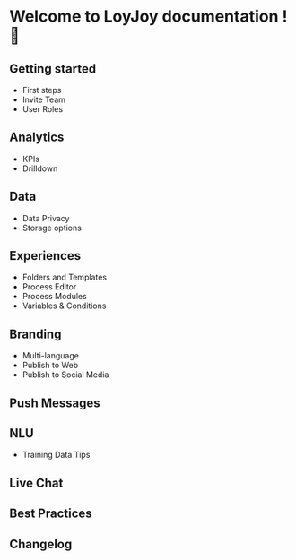 # Welcome to LoyJoy documentation ! 🎉

## Getting started 
- First steps
- Invite Team
- User Roles

## Analytics
- KPIs
- Drilldown

## Data
- Data Privacy
- Storage options

## Experiences
- Folders and Templates
- Process Editor
- Process Modules
- Variables & Conditions

## Branding
- Multi-language
- Publish to Web
- Publish to Social Media

## Push Messages

## NLU
- Training Data Tips

## Live Chat

## Best Practices

## Changelog

